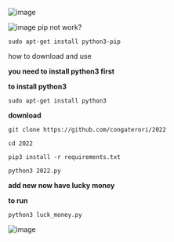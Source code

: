 ![image](https://user-images.githubusercontent.com/46470547/147867731-76004a31-a0d5-4dfe-abfb-a08189f3b410.png)

![image](https://user-images.githubusercontent.com/46470547/147867415-7ac9de72-8b4f-469f-b8fe-2c754d07e89a.png)
pip not work?

``sudo apt-get install python3-pip``

how to download and use

**you need to install python3 first**

**to install python3**

``sudo apt-get install python3``

**download**

``git clone https://github.com/congaterori/2022``

``cd 2022``

``pip3 install -r requirements.txt``

``python3 2022.py``

**add new now have lucky money**

**to run**

`python3 luck_money.py`

![image](https://user-images.githubusercontent.com/46470547/151931641-caffcff3-9405-4762-85d6-b5e462cd933d.png)
